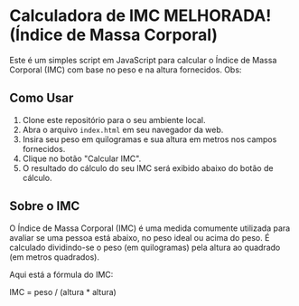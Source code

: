 # Calculadora de IMC MELHORADA! (Índice de Massa Corporal)

Este é um simples script em JavaScript para calcular o Índice de Massa Corporal (IMC) com base no peso e na altura fornecidos.
Obs: 

## Como Usar

1. Clone este repositório para o seu ambiente local.
2. Abra o arquivo `index.html` em seu navegador da web.
3. Insira seu peso em quilogramas e sua altura em metros nos campos fornecidos.
4. Clique no botão "Calcular IMC".
5. O resultado do cálculo do seu IMC será exibido abaixo do botão de cálculo.

## Sobre o IMC

O Índice de Massa Corporal (IMC) é uma medida comumente utilizada para avaliar se uma pessoa está abaixo, no peso ideal ou acima do peso. É calculado dividindo-se o peso (em quilogramas) pela altura ao quadrado (em metros quadrados).

Aqui está a fórmula do IMC:

IMC = peso / (altura * altura)
 <img href="https://i.imgur.com/ZIrJZaO.png">
